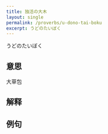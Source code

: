 ```yaml
---
title: 独活の大木
layout: single
permalink: /proverbs/u-dono-tai-boku
excerpt: うどのたいぼく
---
```


うどのたいぼく

## 意思

大草包

## 解释

## 例句

